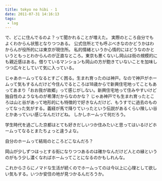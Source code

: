 ```yaml
---
title: tokyo no hibi - 1
date: 2011-07-31 14:16:13
tags:
 - log
---
```

で、どこに住んでるのよ？って聞かれることが増えた。
実際のところ自分でもよくわからん状態となりつつある。
公式住所とでも呼ぶべきなのかどうかはわからんが役所的には東京が現住所。
私的情緒というか心情的にはどうなのかというともっとわからんのが正直なところ。東京も悪くないし岡山は街の規模的にも親近感はある。借りているマンションも岡山の方が飽きていないことを加味しつつ広々としていて気に入っている。

じゃあホームってなるとすごく困る。生まれ育ったのは神戸。なので神戸がホームって気もするんだけど今住んでるところは18歳からで新興住宅地ってこともあってあまり「おお我が故郷」って感じがしない。新興住宅地って住みやすいけど独自性のようなものが希薄だからなのかな？
じゃあ神戸でも生まれ育ったところは山と谷があって地形的にも特徴的で好きなんだけど、もうすでに過去のものってなった気がする。義経が馬で降りていったという伝説があるくらい険しい谷とかあっていい感じなんだけどね。
しかしホームって何だろう。

学生時代を過ごした京都はとても好きだしいつか住みたいと思ってはいるけどホームってなるとまたちょっと違うよな。

自分のホームって結局のところどこなんだろ？

岡山が少しずつほっとする街になりつつあるのは確かなんだけど人との縁というのがもう少し濃くなればホームってことになるのかもしれんな。

これからさらにノマドな生活が続くのでホームってのは今以上に心理として欲しい気もする。いつか安住の地が見つかるんだろうか。